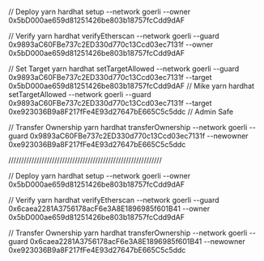 // Deploy
yarn hardhat setup --network goerli --owner 0x5bD000ae659d81251426be803b18757fcCdd9dAF

// Verify
yarn hardhat verifyEtherscan --network goerli --guard 0x9893aC60FBe737c2ED330d770c13Ccd03ec7131f --owner 0x5bD000ae659d81251426be803b18757fcCdd9dAF

// Set Target
yarn hardhat setTargetAllowed --network goerli --guard 0x9893aC60FBe737c2ED330d770c13Ccd03ec7131f --target 0x5bD000ae659d81251426be803b18757fcCdd9dAF // Mike
yarn hardhat setTargetAllowed --network goerli --guard 0x9893aC60FBe737c2ED330d770c13Ccd03ec7131f --target 0xe923036B9a8F217fFe4E93d27647bE665C5c5ddc // Admin Safe

// Transfer Ownership
yarn hardhat transferOwnership --network goerli --guard 0x9893aC60FBe737c2ED330d770c13Ccd03ec7131f --newowner 0xe923036B9a8F217fFe4E93d27647bE665C5c5ddc

////////////////////////////////////////////////////////////

// Deploy
yarn hardhat setup --network goerli --owner 0x5bD000ae659d81251426be803b18757fcCdd9dAF

// Verify
yarn hardhat verifyEtherscan --network goerli --guard 0x6caea2281A3756178acF6e3A8E1896985f601B41 --owner 0x5bD000ae659d81251426be803b18757fcCdd9dAF

<!-- // Set Target
yarn hardhat setTargetAllowed --network goerli --guard 0x9893aC60FBe737c2ED330d770c13Ccd03ec7131f --target 0x5bD000ae659d81251426be803b18757fcCdd9dAF // Mike
yarn hardhat setTargetAllowed --network goerli --guard 0x9893aC60FBe737c2ED330d770c13Ccd03ec7131f --target 0xe923036B9a8F217fFe4E93d27647bE665C5c5ddc // Admin Safe -->

// Transfer Ownership
yarn hardhat transferOwnership --network goerli --guard 0x6caea2281A3756178acF6e3A8E1896985f601B41 --newowner 0xe923036B9a8F217fFe4E93d27647bE665C5c5ddc